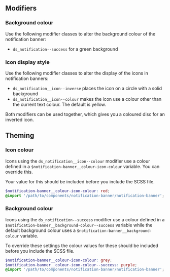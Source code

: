 ## Modifiers

### Background colour

Use the following modifier classes to alter the background colour of the notification banner:

- ```ds_notification--success``` for a green background

### Icon display style

Use the following modifier classes to alter the display of the icons in notification banners:

- ```ds_notification__icon--inverse``` places the icon on a circle with a solid background
- ```ds_notification__icon--colour``` makes the icon use a colour other than the current text colour. The default is yellow.

Both modifiers can be used together, which gives you a coloured disc for an inverted icon.

## Theming

### Icon colour

Icons using the ```ds_notification__icon--colour``` modifier use a colour defined in a ```$notification-banner__colour-icon-colour``` variable. You can override this.

Your value for this should be included before you include the SCSS file.

```scss
$notification-banner__colour-icon-colour: red;
@import '/path/to/components/notification-banner/notification-banner';
```

### Background colour

Icons using the ```ds_notification--success``` modifier use a colour defined in a ```$notification-banner__background-colour--success``` variable while the default background colour uses a ```$notification-banner__background-colour``` variable.

To override these settings the colour values for these should be included before you include the SCSS file.

```scss
$notification-banner__colour-icon-colour: grey;
$notification-banner__colour-icon-colour--success: purple;
@import '/path/to/components/notification-banner/notification-banner';
```